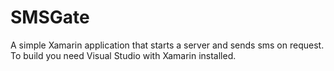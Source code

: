 # SMSGate
A simple Xamarin application that starts a server and sends sms on request.
To build you need Visual Studio with Xamarin installed.
